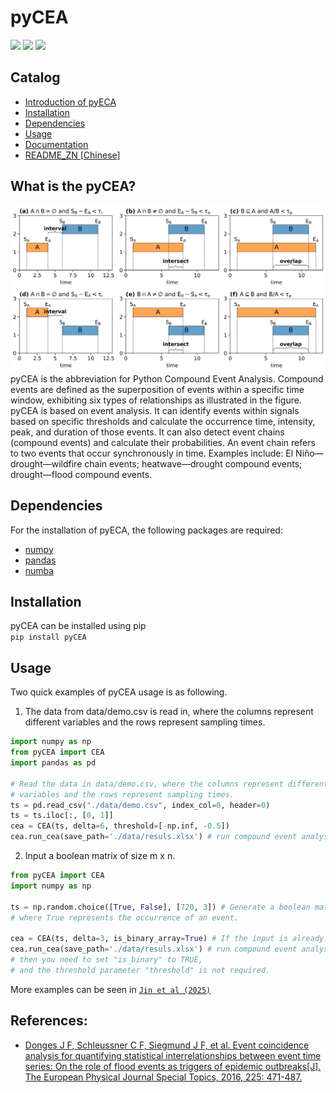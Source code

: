 # pyCEA
[![](https://img.shields.io/badge/Host-pyCEA%2FREADME-orange)](https://github.com/Koni2020/pyCEA/blob/master/README.md)
![](https://img.shields.io/badge/Python-3.10-blue)
![](https://img.shields.io/badge/Status-Building-green)
## Catalog
- [Introduction of pyECA](#what-is-the-pycea)
- [Installation](#installation)
- [Dependencies](#dependencies)
- [Usage](#usage)
- [Documentation](readme/DOCUMENTATION_CN.md)
- [README_ZN [Chinese]](readme/README_CN.md)
## What is the pyCEA?
![compound events relationship](./readme/compound_events_relationship.svg)
pyCEA is the abbreviation for Python Compound Event Analysis. 
Compound events are defined as the superposition of events within a specific time window, exhibiting six types of relationships as illustrated in the figure.
pyCEA is based on event analysis. It can identify events within signals based on specific thresholds and calculate the occurrence time, intensity, peak, and duration of those events. 
It can also detect event chains (compound events) and calculate their probabilities. An event chain refers to two events that occur synchronously in time. 
Examples include: El Niño—drought—wildfire chain events; heatwave—drought compound events; drought—flood compound events.
## Dependencies
For the installation of pyECA, the following packages are required:
* [numpy](https://numpy.org/)
* [pandas]()
* [numba]()

## Installation
pyCEA can be installed using pip\
```pip install pyCEA```
## Usage
Two quick examples of pyCEA usage is as following. 
1. The data from data/demo.csv is read in, 
where the columns represent different variables and the rows represent sampling times.
```python
import numpy as np
from pyCEA import CEA
import pandas as pd

# Read the data in data/demo.csv, where the columns represent different 
# variables and the rows represent sampling times.
ts = pd.read_csv("./data/demo.csv", index_col=0, header=0)
ts = ts.iloc[:, [0, 1]]
cea = CEA(ts, delta=6, threshold=[-np.inf, -0.5]) 
cea.run_cea(save_path='./data/resuls.xlsx') # run compound event analysis
```
2. Input a boolean matrix of size m x n.

```python
from pyCEA import CEA
import numpy as np

ts = np.random.choice([True, False], [720, 3]) # Generate a boolean matrix, 
# where True represents the occurrence of an event.

cea = CEA(ts, delta=3, is_binary_array=True) # If the input is already a boolean matrix,
cea.run_cea(save_path='./data/resuls.xlsx') # run compound event analysis
# then you need to set "is_binary" to TRUE, 
# and the threshold parameter "threshold" is not required.
```
More examples can be seen in [`Jin et al (2025)`](tutorial/compound_event_analysis.ipynb)

## References:
* [Donges J F, Schleussner C F, Siegmund J F, et al. Event coincidence analysis for quantifying statistical interrelationships between event time series: On the role of flood events as triggers of epidemic outbreaks[J]. The European Physical Journal Special Topics, 2016, 225: 471-487.](https://link.springer.com/article/10.1140/epjst/e2015-50233-y)
